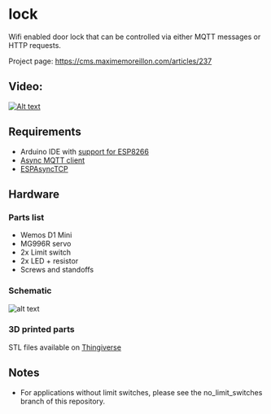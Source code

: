# lock

Wifi enabled door lock that can be controlled via either MQTT messages or HTTP requests.

Project page: https://cms.maximemoreillon.com/articles/237

## Video:
[![Alt text](https://img.youtube.com/vi/oReezruJR1E/0.jpg)](https://www.youtube.com/watch?v=oReezruJR1E)

## Requirements
* Arduino IDE with [support for ESP8266](https://github.com/esp8266/Arduino)
* [Async MQTT client](https://github.com/marvinroger/async-mqtt-client)
* [ESPAsyncTCP](https://github.com/me-no-dev/ESPAsyncTCP)

## Hardware
### Parts list
* Wemos D1 Mini
* MG996R servo
* 2x Limit switch
* 2x LED + resistor
* Screws and standoffs

### Schematic
![alt text](https://img.maximemoreillon.com/images/609493e243b2829ef4abca38)

### 3D printed parts
STL files available on [Thingiverse](https://www.thingiverse.com/thing:2462482)

## Notes
* For applications without limit switches, please see the no_limit_switches branch of this repository.
